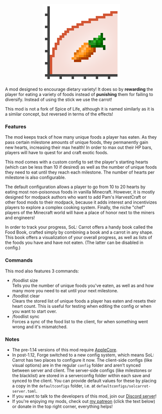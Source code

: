 <p align="center">
	<img width=256px src="GitHub/logo.png" />
</p>

A mod designed to encourage dietary variety! It does so by **rewarding** the player for eating a variety of foods instead of **punishing** them for failing to diversify. Instead of using the stick we use the carrot!

This mod is not a fork of Spice of Life, although it is named similarly as it is a similar concept, but reversed in terms of the effects!

### Features

The mod keeps track of how many unique foods a player has eaten. As they pass certain milestone amounts of unique foods, they permanently gain new hearts, increasing their max health! In order to max out their HP bars, players will have to quest for and craft exotic foods.

This mod comes with a custom config to set the player's starting hearts (which can be less than 10 if desired) as well as the number of unique foods they need to eat until they reach each milestone. The number of hearts per milestone is also configurable.

The default configuration allows a player to go from 10 to 20 hearts by eating most non-poisonous foods in vanilla Minecraft. However, it is mostly designed for modpack authors who want to add Pam's HarvestCraft or other food mods to their modpack, because it adds interest and incentivizes players to explore a complex cooking system. Finally, the niche "chef" players of the Minecraft world will have a place of honor next to the miners and engineers!

In order to track your progress, SoL: Carrot offers a handy book called the Food Book, crafted simply by combining a book and a carrot in any shape. This book offers a visualization of your overall progress, as well as lists of the foods you have and have not eaten. (The latter can be disabled in config.)

### Commands

This mod also features 3 commands:

- /foodlist size  
    Tells you the number of unique foods you've eaten, as well as and how many more you need to eat until your next milestone.
- /foodlist clear  
    Clears the stored list of unique foods a player has eaten and resets their heart count. This is useful for testing when editing the config or when you want to start over.
- /foodlist sync  
    Forces a sync of the food list to the client, for when something went wrong and it's mismatched.

### Notes
- The pre-1.14 versions of this mod require [AppleCore](https://www.curseforge.com/minecraft/mc-mods/applecore).
- In post-1.12, Forge switched to a new config system, which means SoL: Carrot has two places to configure it now. The client-side configs (like visual options) are in the regular `config` folder and aren't synced between server and client. The server-side configs (like milestones or the blacklist) are stored in a serverconfig folder within each save and synced to the client. You can provide default values for these by placing a copy in the `defaultconfigs` folder, i.e. at `defaultconfigs/solcarrot-server.toml`.
- If you want to talk to the developers of this mod, join our [Discord server](https://discord.gg/JZzD4EQ)!
- If you're enjoying my mods, check out [my patreon](https://www.patreon.com/cazsius) (click the text below) or donate in the top right corner, everything helps!


